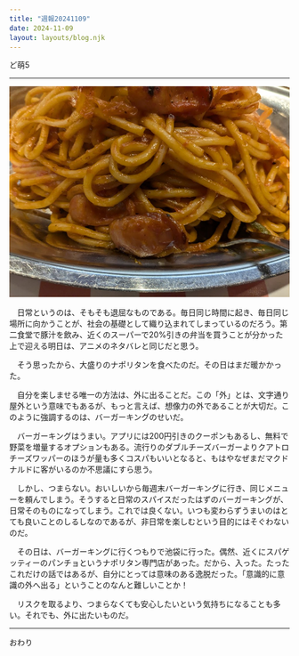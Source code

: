 ```yaml
---
title: "週報20241109"
date: 2024-11-09
layout: layouts/blog.njk
---
```

<p>ど萌5</p>

<hr>


<p><img src="/img/blog/20241109221051.png"></p>

<p>　日常というのは、そもそも退屈なものである。毎日同じ時間に起き、毎日同じ場所に向かうことが、社会の基礎として織り込まれてしまっているのだろう。第二食堂で豚汁を飲み、近くのスーパーで20%引きの弁当を買うことが分かった上で迎える明日は、アニメのネタバレと同じだと思う。</p>

<p>　そう思ったから、大盛りのナポリタンを食べたのだ。その日はまだ暖かかった。</p>

<p>　自分を楽しませる唯一の方法は、外に出ることだ。この「外」とは、文字通り屋外という意味でもあるが、もっと言えば、想像力の外であることが大切だ。このように強調するのは、バーガーキングのせいだ。</p>

<p>　バーガーキングはうまい。アプリには200円引きのクーポンもあるし、無料で野菜を増量するオプションもある。流行りのダブルチーズバーガーよりクアトロチーズワッパーのほうが量も多くコスパもいいとなると、もはやなぜまだマクドナルドに客がいるのか不思議にすら思う。</p>

<p>　しかし、つまらない。おいしいから毎週末バーガーキングに行き、同じメニューを頼んでしまう。そうすると日常のスパイスだったはずのバーガーキングが、日常そのものになってしまう。これでは良くない。いつも変わらずうまいのはとても良いことのしるしなのであるが、非日常を楽しむという目的にはそぐわないのだ。</p>

<p>　その日は、バーガーキングに行くつもりで池袋に行った。偶然、近くにスパゲッティーのパンチョというナポリタン専門店があった。だから、入った。たったこれだけの話ではあるが、自分にとっては意味のある逸脱だった。「意識的に意識の外へ出る」ということのなんと難しいことか！</p>

<p>　リスクを取るより、つまらなくても安心したいという気持ちになることも多い。それでも、外に出たいものだ。</p>

<hr>


<p>おわり</p>